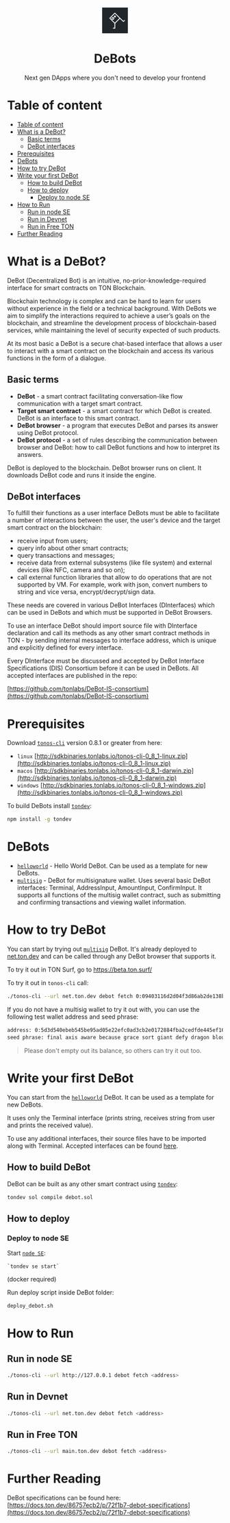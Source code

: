 <p align="center"><a href="https://github.com/tonlabs/debots"><img src="assets/debot.jpg" height="60"/></a></p> 
<h1 align="center">DeBots</h1>
<p align="center">Next gen DApps where you don't need to develop your frontend</p>

# Table of content
- [Table of content](#table-of-content)
- [What is a DeBot?](#what-is-a-debot)
  - [Basic terms](#basic-terms)
  - [DeBot interfaces](#debot-interfaces)
- [Prerequisites](#prerequisites)
- [DeBots](#debots)
- [How to try DeBot](#how-to-try-debot)
- [Write your first DeBot](#write-your-first-debot)
  - [How to build DeBot](#how-to-build-debot)
  - [How to deploy](#how-to-deploy)
    - [Deploy to node SE](#deploy-to-node-se)
- [How to Run](#how-to-run)
  - [Run in node SE](#run-in-node-se)
  - [Run in Devnet](#run-in-devnet)
  - [Run in Free TON](#run-in-free-ton)
- [Further Reading](#further-reading)

# What is a DeBot?

DeBot (Decentralized Bot) is an intuitive, no-prior-knowledge-required interface for smart
contracts on TON Blockchain.

Blockchain technology is complex and can be hard to learn for users without experience in the field or a technical background. With DeBots we aim to simplify the interactions required to achieve a user’s goals on the blockchain, and streamline the development process of blockchain-based services, while maintaining the level of security expected of such products.

At its most basic a DeBot is a secure chat-based interface that allows a user to interact with a smart contract on the blockchain and access its various functions in the form of a dialogue.

## Basic terms

- **DeBot** - a smart contract facilitating conversation-like flow communication with a target smart contract.
- **Target smart contract** - a smart contract for which DeBot is created. DeBot is an interface to this smart contract.
- **DeBot browser** - a program that executes DeBot and parses its answer using DeBot protocol.
- **DeBot protocol** - a set of rules describing the communication between browser and DeBot: how to call DeBot functions and how to interpret its answers.

DeBot is deployed to the blockchain. DeBot browser runs on client. It downloads DeBot code and runs it inside the engine.

## DeBot interfaces

To fulfill their functions as a user interface DeBots must be able to facilitate a number of interactions between the user, the user's device and the target smart contract on the blockchain:

- receive input from users;
- query info about other smart contracts;
- query transactions and messages;
- receive data from external subsystems (like file system) and external devices (like NFC, camera and so on);
- call external function libraries that allow to do operations that are not supported by VM. For example, work with json, convert numbers to string and vice versa, encrypt/decrypt/sign data.

These needs are covered in various DeBot Interfaces (DInterfaces) which can be used in DeBots and which must be supported in DeBot Browsers.

To use an interface DeBot should import source file with DInterface declaration and call its methods as any other smart contract methods in TON - by sending internal messages to interface address, which is unique and explicitly defined for every interface.

Every DInterface must be discussed and accepted by DeBot Interface Specifications (DIS) Consortium before it can be used in DeBots. All accepted interfaces are published in the repo:

[https://github.com/tonlabs/DeBot-IS-consortium](https://github.com/tonlabs/DeBot-IS-consortium)

# Prerequisites

Download [`tonos-cli`](https://github.com/tonlabs/tonos-cli) version 0.8.1 or greater from here:

- `linux` [http://sdkbinaries.tonlabs.io/tonos-cli-0_8_1-linux.zip](http://sdkbinaries.tonlabs.io/tonos-cli-0_8_1-linux.zip)
- `macos` [http://sdkbinaries.tonlabs.io/tonos-cli-0_8_1-darwin.zip](http://sdkbinaries.tonlabs.io/tonos-cli-0_8_1-darwin.zip)
- `windows` [http://sdkbinaries.tonlabs.io/tonos-cli-0_8_1-windows.zip](http://sdkbinaries.tonlabs.io/tonos-cli-0_8_1-windows.zip)

To build DeBots install [`tondev`](https://github.com/tonlabs/tondev):

```bash
npm install -g tondev
```



# DeBots

- [`helloworld`](https://github.com/tonlabs/debots/tree/main/helloworld) - Hello World DeBot. Can be used as a template for new DeBots.
- [`multisig`](https://github.com/tonlabs/debots/tree/main/multisig) - DeBot for multisignature wallet. Uses several basic DeBot interfaces: Terminal, AddressInput, AmountInput, ConfirmInput. It supports all functions of the multisig wallet contract, such as submitting and confirming transactions and viewing wallet information.

# How to try DeBot

You can start by trying out [`multisig`](https://github.com/tonlabs/debots/tree/main/multisig) DeBot. It's already deployed to [net.ton.dev](http://net.ton.dev) and can be called through any DeBot browser that supports it.

To try it out in TON Surf, go to https://beta.ton.surf/

To try it out in `tonos-cli` call:

```bash
./tonos-cli --url net.ton.dev debot fetch 0:09403116d2d04f3d86ab2de138b390f6ec1b0bc02363dbf006953946e807051e
```

If you do not have a multisig wallet to try it out with, you can use the following test wallet address and seed phrase:

```bash
address: 0:5d3d540ebeb545be95ad05e22efc0ad3cb2e0172884fba2cedfde445ef16ebf9
seed phrase: final axis aware because grace sort giant defy dragon blouse motor virus
```

> Please don't empty out its balance, so others can try it out too.

# Write your first DeBot

You can start from the [`helloworld`](https://github.com/tonlabs/debots/tree/main/helloworld) DeBot. It can be used as a template for new DeBots.

It uses only the Terminal interface (prints string, receives string from user and prints the received value).

To use any additional interfaces, their source files have to be imported along with Terminal. Accepted interfaces can be found [here](https://github.com/tonlabs/DeBot-IS-consortium).

## How to build DeBot

DeBot can be built as any other smart contract using [`tondev`](https://github.com/tonlabs/tondev):

```bash
tondev sol compile debot.sol
```

## How to deploy

### Deploy to node SE

Start [`node SE`](https://docs.ton.dev/86757ecb2/p/19d886-ton-os-se):

    `tondev se start`

(docker required)

Run deploy script inside DeBot folder:

```bash
deploy_debot.sh
```

# How to Run

## Run in node SE

```bash
./tonos-cli --url http://127.0.0.1 debot fetch <address>

```

## Run in Devnet

```bash
./tonos-cli --url net.ton.dev debot fetch <address>

```

## Run in Free TON

```bash
./tonos-cli --url main.ton.dev debot fetch <address>

```

# Further Reading

DeBot specifications can be found here: [https://docs.ton.dev/86757ecb2/p/72f1b7-debot-specifications](https://docs.ton.dev/86757ecb2/p/72f1b7-debot-specifications)
